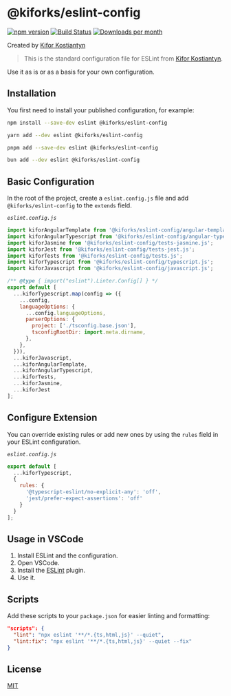# @kiforks/eslint-config

[![npm version](https://img.shields.io/npm/v/@kiforks/eslint-config?logo=npm&logoColor=fff)](https://www.npmjs.com/package/@kiforks/eslint-config)
[![Build Status](https://img.shields.io/github/actions/workflow/status/kiforks/eslint-config/cd.yml?query=workflow%3Adeploys&logo=github)](https://github.com/kiforks/eslint-config/actions/workflows/cd.yml?query=workflow%3Adeploy)
[![Downloads per month](https://img.shields.io/npm/dm/@kiforks/eslint-config)](https://npmcharts.com/compare/@kiforks/eslint-config)

Created by [Kifor Kostiantyn][author-url]

> This is the standard configuration file for ESLint from [Kifor Kostiantyn](https://www.linkedin.com/in/kiforks/).

Use it as is or as a basis for your own configuration.

## Installation

You first need to install your published configuration, for example:

<!--DOCUSAURUS_CODE_TABS-->
<!--npm-->

```bash
npm install --save-dev eslint @kiforks/eslint-config
```

<!--yarn-->

```bash
yarn add --dev eslint @kiforks/eslint-config
```

<!--pnpm-->

```bash
pnpm add --save-dev eslint @kiforks/eslint-config
```

<!--bun-->

```bash
bun add --dev eslint @kiforks/eslint-config
```

## Basic Configuration

In the root of the project, create a `eslint.config.js` file and add `@kiforks/eslint-config` to the `extends` field.

_`eslint.config.js`_

```javascript
import kiforAngularTemplate from '@kiforks/eslint-config/angular-template.js';
import kiforAngularTypescript from '@kiforks/eslint-config/angular-typescript.js';
import kiforJasmine from '@kiforks/eslint-config/tests-jasmine.js';
import kiforJest from '@kiforks/eslint-config/tests-jest.js';
import kiforTests from '@kiforks/eslint-config/tests.js';
import kiforTypescript from '@kiforks/eslint-config/typescript.js';
import kiforJavascript from '@kiforks/eslint-config/javascript.js';

/** @type { import("eslint").Linter.Config[] } */
export default [
  ...kiforTypescript.map(config => ({
    ...config,
    languageOptions: {
      ...config.languageOptions,
      parserOptions: {
        project: ['./tsconfig.base.json'],
        tsconfigRootDir: import.meta.dirname,
      },
    },
  })),
  ...kiforJavascript,
  ...kiforAngularTemplate,
  ...kiforAngularTypescript,
  ...kiforTests,
  ...kiforJasmine,
  ...kiforJest
];
```

## Configure Extension

You can override existing rules or add new ones by using the `rules` field in your ESLint configuration.

_`eslint.config.js`_

```javascript
export default [
  ...kiforTypescript,
  {
    rules: {
      '@typescript-eslint/no-explicit-any': 'off',
      'jest/prefer-expect-assertions': 'off'
    }
  }
];
```

## Usage in VSCode

1. Install ESLint and the configuration.
2. Open VSCode.
3. Install the [ESLint](https://marketplace.visualstudio.com/items?itemName=dbaeumer.vscode-eslint) plugin.
4. Use it.

## Scripts

Add these scripts to your `package.json` for easier linting and formatting:

```json
"scripts": {
  "lint": "npx eslint '**/*.{ts,html,js}' --quiet",
  "lint:fix": "npx eslint '**/*.{ts,html,js}' --quiet --fix"
}
```

## License

[MIT](LICENSE)

[author-url]: https://www.linkedin.com/in/kiforks/
